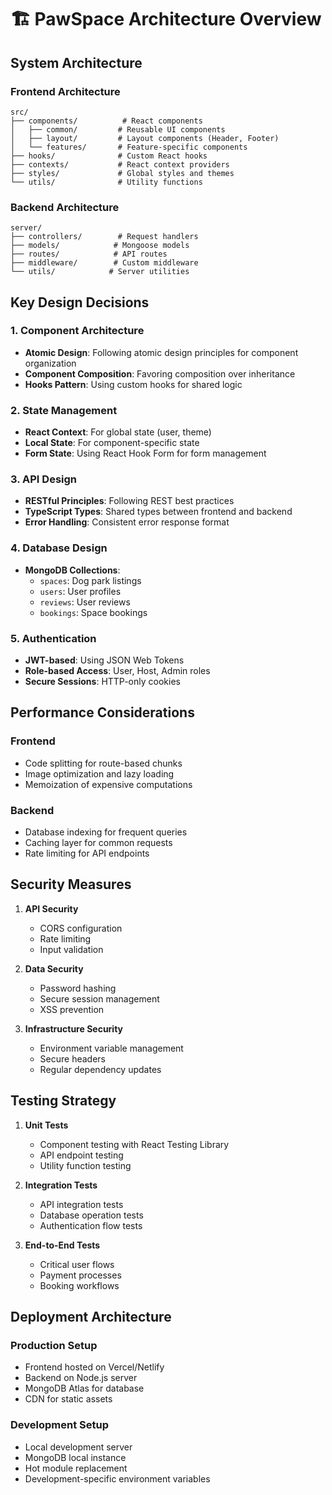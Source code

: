 # 🏗️ PawSpace Architecture Overview

## System Architecture

### Frontend Architecture
```
src/
├── components/          # React components
│   ├── common/         # Reusable UI components
│   ├── layout/         # Layout components (Header, Footer)
│   └── features/       # Feature-specific components
├── hooks/              # Custom React hooks
├── contexts/           # React context providers
├── styles/             # Global styles and themes
└── utils/              # Utility functions
```

### Backend Architecture
```
server/
├── controllers/        # Request handlers
├── models/            # Mongoose models
├── routes/            # API routes
├── middleware/        # Custom middleware
└── utils/            # Server utilities
```

## Key Design Decisions

### 1. Component Architecture
- **Atomic Design**: Following atomic design principles for component organization
- **Component Composition**: Favoring composition over inheritance
- **Hooks Pattern**: Using custom hooks for shared logic

### 2. State Management
- **React Context**: For global state (user, theme)
- **Local State**: For component-specific state
- **Form State**: Using React Hook Form for form management

### 3. API Design
- **RESTful Principles**: Following REST best practices
- **TypeScript Types**: Shared types between frontend and backend
- **Error Handling**: Consistent error response format

### 4. Database Design
- **MongoDB Collections**:
  - `spaces`: Dog park listings
  - `users`: User profiles
  - `reviews`: User reviews
  - `bookings`: Space bookings

### 5. Authentication
- **JWT-based**: Using JSON Web Tokens
- **Role-based Access**: User, Host, Admin roles
- **Secure Sessions**: HTTP-only cookies

## Performance Considerations

### Frontend
- Code splitting for route-based chunks
- Image optimization and lazy loading
- Memoization of expensive computations

### Backend
- Database indexing for frequent queries
- Caching layer for common requests
- Rate limiting for API endpoints

## Security Measures

1. **API Security**
   - CORS configuration
   - Rate limiting
   - Input validation

2. **Data Security**
   - Password hashing
   - Secure session management
   - XSS prevention

3. **Infrastructure Security**
   - Environment variable management
   - Secure headers
   - Regular dependency updates

## Testing Strategy

1. **Unit Tests**
   - Component testing with React Testing Library
   - API endpoint testing
   - Utility function testing

2. **Integration Tests**
   - API integration tests
   - Database operation tests
   - Authentication flow tests

3. **End-to-End Tests**
   - Critical user flows
   - Payment processes
   - Booking workflows

## Deployment Architecture

### Production Setup
- Frontend hosted on Vercel/Netlify
- Backend on Node.js server
- MongoDB Atlas for database
- CDN for static assets

### Development Setup
- Local development server
- MongoDB local instance
- Hot module replacement
- Development-specific environment variables
